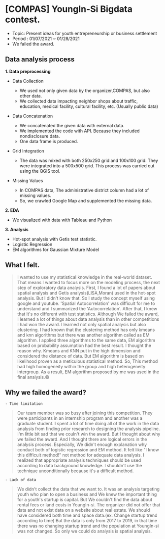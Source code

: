 # [COMPAS] YoungIn-Si Bigdata contest.

- Topic: Present ideas for youth entrepreneurship or business settlement
- Period : 01/07/2021 ~ 01/28/2021
- We failed the award.

## Data analysis process

**1. Data preprocessing**

- Data Collection</br>
    -  We used not only given data by the organizer,COMPAS, but also other data.</br>
    - We collected data impacting neighbor shops about traffic, education, medical facility,  cultural facility, etc. (Usually public data)</br>
- Data Concatenation </br>
    -  We concatenated the given data with external data.
    -  We implemented the code with API. Because they included nondisclosure data.
    -  One data frame is produced.
-  Grid Integration
    - The data was mixed with both 250x250 grid and 100x100 grid. They were integrated into a 500x500 grid. This process was carried out using the QGIS tool.

- Missing Values
    - In COMPAS data, The administrative district column had a lot of missing values.
    - So, we crawled Google Map and supplemented the missing data.


**2. EDA**
- We visualized with data with Tableau and Python


**3. Analysis**
- Hot-spot analysis with Getis test statistic.
- Logistic Regression
- EM algorithms for Gaussian Mixture Model
  
  
## What I felt.
> I wanted to use my statistical knowledge in the real-world dataset. That means I wanted to focus more on the modeling process, the next step of exploratory data analysis. First, I found a lot of papers about spatial analysis and Getis analysis(LISA,Moran) used in the hot-spot analysis. But I didn't know that. So I study the concept myself using google and youtube. 'Spatial Autocorrelation' was difficult for me to understand and I summarized the 'Autocorrelation'. After that, I knew that It's no different with test statistics. Although We failed the award, I learned a lot of things about data analysis than in other competitions I had won the award. I learned not only spatial analysis but also clustering. I had known that the clustering method has only kmeans and knn algorithms but there was another algorithm called as EM algorithm. I applied three algorithms to the same data, EM algorithm based on probability assumption had the best result.  I thought the reason why. Kmeans and KNN put in the high dimension and considered the distance of data. But EM algorithm is based on likelihood proven as a meticulous statistical method. So, This method had high homogeneity within the group and high heterogeneity intergroup. As a result, EM algorithm proposed by me was used in the final analysis.:smile:


## Why we failed the award?
    - Time limitation
> Our team member was so busy after joining this competition. They were participants in an internship program and another was a graduate student. I spent a lot of time doing all of the work in the data analysis from finding prior research to designing the analysis pipeline. I'm little bit sad that we couln't win the award. But I thought about why we failed the award. And I thought there are logical errors in the analysis process. Especially, We didn't enough explanation why conduct both of logistic regression and EM method. It felt like "I know this difficult method!"  not method for adequate data analysis. I realized that appropriate analysis techniques should be used according to data background knowledge. I shouldn't use the technique unconditionally because it's a difficult method.

    - Lack of data
> We didn't collect the data that we want to.  It was an analysis targeting youth who plan to open a business and We knew the important thing for a youth's startup is capital. But We couldn't find the data about rental fees or land costs in YoungIn-si. The organizer did not offer that data and not exist data on a website about real estate. We should have considered both time and space data.(ex. Change startup trend according to time) But the data is only from 2017 to 2019, in that time there was no changing startup trend and the population at YoungIn-si was not changed. So only we could do analysis is spatial analysis.




